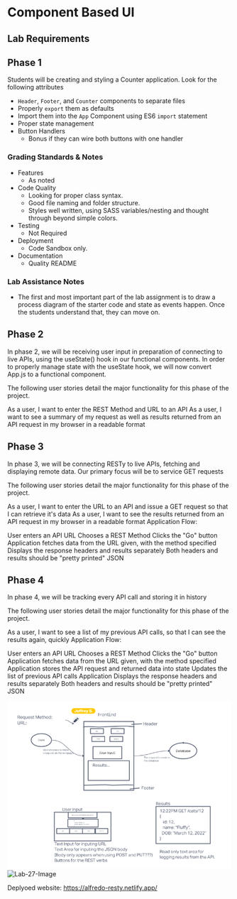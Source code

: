 # Component Based UI

## Lab Requirements

## Phase 1

Students will be creating and styling a Counter application. Look for the following attributes

- `Header`, `Footer`, and `Counter` components to separate files
- Properly `export` them as defaults
- Import them into the `App` Component using ES6 `import` statement
- Proper state management
- Button Handlers
  - Bonus if they can wire both buttons with one handler

### Grading Standards & Notes

- Features
  - As noted
- Code Quality
  - Looking for proper class syntax.
  - Good file naming and folder structure.
  - Styles well written, using SASS variables/nesting and thought through beyond simple colors.
- Testing
  - Not Required
- Deployment
  - Code Sandbox only.
- Documentation
  - Quality README

### Lab Assistance Notes

- The first and most important part of the lab assignment is to draw a process diagram of the starter code and state as events happen. Once the students understand that, they can move on.

## Phase 2

In phase 2, we will be receiving user input in preparation of connecting to live APIs, using the useState() hook in our functional components. In order to properly manage state with the useState hook, we will now convert App.js to a functional component.

The following user stories detail the major functionality for this phase of the project.

As a user, I want to enter the REST Method and URL to an API
As a user, I want to see a summary of my request as well as results returned from an API request in my browser in a readable format

## Phase 3

In phase 3, we will be connecting RESTy to live APIs, fetching and displaying remote data. Our primary focus will be to service GET requests

The following user stories detail the major functionality for this phase of the project.

As a user, I want to enter the URL to an API and issue a GET request so that I can retrieve it's data As a user, I want to see the results returned from an API request in my browser in a readable format Application Flow:

User enters an API URL Chooses a REST Method Clicks the "Go" button Application fetches data from the URL given, with the method specified Displays the response headers and results separately Both headers and results should be "pretty printed" JSON

## Phase 4
In phase 4, we will be tracking every API call and storing it in history

The following user stories detail the major functionality for this phase of the project.

As a user, I want to see a list of my previous API calls, so that I can see the results again, quickly Application Flow:

User enters an API URL Chooses a REST Method Clicks the "Go" button Application fetches data from the URL given, with the method specified Application stores the API request and returned data into state Updates the list of previous API calls Application Displays the response headers and results separately Both headers and results should be "pretty printed" JSON

![Lab-26-Image](Images/Lab-26.png)
![Lab-27-Image](Images/Lab-27.png)

Deplyoed website: https://alfredo-resty.netlify.app/
